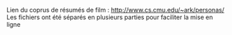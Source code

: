 Lien du coprus de résumés de film : http://www.cs.cmu.edu/~ark/personas/
Les fichiers ont été séparés en plusieurs parties pour faciliter la mise en ligne
